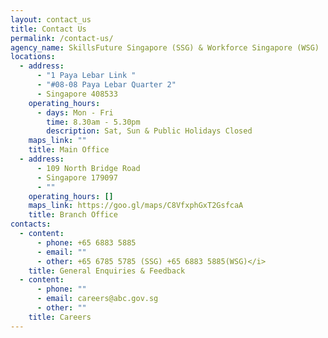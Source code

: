 ```yaml
---
layout: contact_us
title: Contact Us
permalink: /contact-us/
agency_name: SkillsFuture Singapore (SSG) & Workforce Singapore (WSG)
locations:
  - address:
      - "1 Paya Lebar Link "
      - "#08-08 Paya Lebar Quarter 2"
      - Singapore 408533
    operating_hours:
      - days: Mon - Fri
        time: 8.30am - 5.30pm
        description: Sat, Sun & Public Holidays Closed
    maps_link: ""
    title: Main Office
  - address:
      - 109 North Bridge Road
      - Singapore 179097
      - ""
    operating_hours: []
    maps_link: https://goo.gl/maps/C8VfxphGxT2GsfcaA
    title: Branch Office
contacts:
  - content:
      - phone: +65 6883 5885
      - email: ""
      - other: +65 6785 5785 (SSG) +65 6883 5885(WSG)</i>
    title: General Enquiries & Feedback
  - content:
      - phone: ""
      - email: careers@abc.gov.sg
      - other: ""
    title: Careers
---
```

